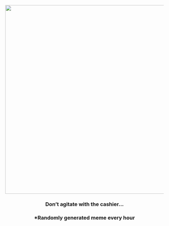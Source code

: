 <p align="center">
        <img src="https://i.redd.it/ffltjjjk42n81.gif" width="600" height="600">
        </p>
        <h3 align="center">Don’t agitate with the cashier…</h3>
        <h3 align="center">*Randomly generated meme every hour</h3>
    